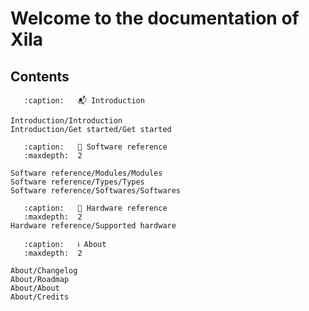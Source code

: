 # Welcome to the documentation of Xila

## Contents

```{toctree}
   :caption:   📬 Introduction

Introduction/Introduction
Introduction/Get started/Get started
```

```{toctree}
   :caption:   📖 Software reference   
   :maxdepth:  2

Software reference/Modules/Modules
Software reference/Types/Types
Software reference/Softwares/Softwares
```

```{toctree}
   :caption:   🔌 Hardware reference
   :maxdepth:  2
Hardware reference/Supported hardware
```

```{toctree}
   :caption:   ℹ️ About
   :maxdepth:  2

About/Changelog
About/Roadmap
About/About
About/Credits
```

